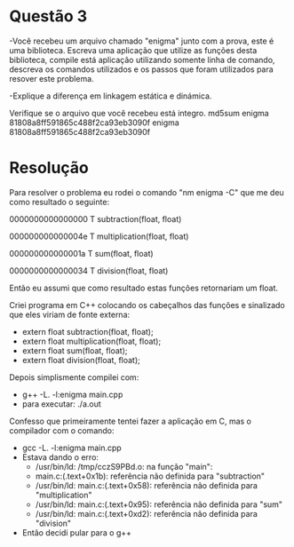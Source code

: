 # Questão 3
-Você recebeu um arquivo chamado "enigma" junto com a prova, este é uma biblioteca. Escreva uma aplicação que utilize as funções desta biblioteca, compile está aplicação utilizando somente linha de comando, descreva os comandos utilizados e os passos que foram utilizados para resover este problema.

-Explique a diferença em linkagem estática e dinámica.

Verifique se o arquivo que você recebeu está integro.
md5sum enigma
81808a8ff591865c488f2ca93eb3090f  enigma
81808a8ff591865c488f2ca93eb3090f

# Resolução

Para resolver o problema eu rodei o comando "nm enigma -C" que me deu como resultado o seguinte:

0000000000000000 T subtraction(float, float)

000000000000004e T multiplication(float, float)

000000000000001a T sum(float, float)

0000000000000034 T division(float, float)

Então eu assumi que como resultado estas funções retornariam um float.

Criei programa em C++ colocando os cabeçalhos das funções e sinalizado que eles viriam de fonte externa:
- extern float subtraction(float, float);
- extern float multiplication(float, float);
- extern float sum(float, float);
- extern float division(float, float);

Depois simplismente compilei com:
- g++ -L. -l:enigma main.cpp
- para executar: ./a.out 

Confesso que primeiramente tentei fazer a aplicação em C, mas o compilador com o comando:
- gcc -L. -l:enigma main.cpp
- Estava dando o erro:
    - /usr/bin/ld: /tmp/cczS9PBd.o: na função "main":
    - main.c:(.text+0x1b): referência não definida para "subtraction"
    - /usr/bin/ld: main.c:(.text+0x58): referência não definida para "multiplication"
    - /usr/bin/ld: main.c:(.text+0x95): referência não definida para "sum"
    - /usr/bin/ld: main.c:(.text+0xd2): referência não definida para "division"
- Então decidi pular para o g++